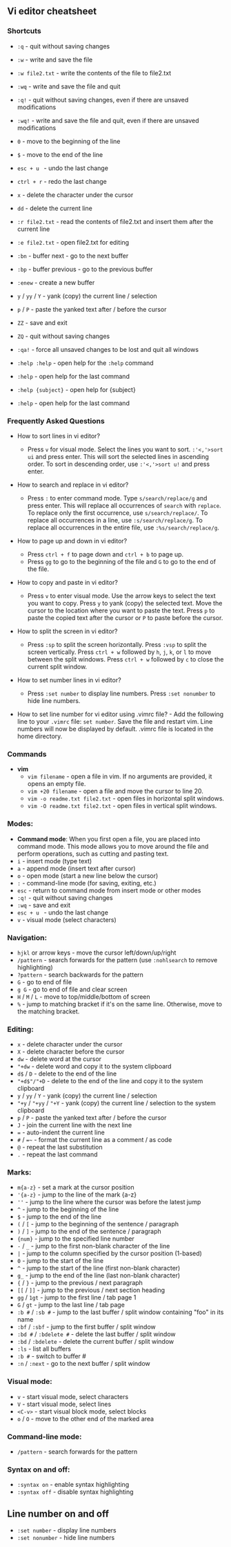 ## Vi editor cheatsheet

### Shortcuts
- `:q` - quit without saving changes
- `:w` - write and save the file
- `:w file2.txt` - write the contents of the file to file2.txt
- `:wq` - write and save the file and quit
- `:q!` - quit without saving changes, even if there are unsaved modifications
- `:wq!` - write and save the file and quit, even if there are unsaved modifications
- `0` - move to the beginning of the line
- `$` - move to the end of the line
- `esc + u ` - undo the last change
- `ctrl + r` - redo the last change
- `x` - delete the character under the cursor
- `dd` - delete the current line
- `:r file2.txt` - read the contents of file2.txt and insert them after the current line
- `:e file2.txt` - open file2.txt for editing
- `:bn` - buffer next - go to the next buffer
- `:bp` - buffer previous - go to the previous buffer
- `:enew` - create a new buffer
- `y` / `yy` / `Y` - yank (copy) the current line / selection
- `p` / `P` - paste the yanked text after / before the cursor

- `ZZ` - save and exit
- `ZQ` - quit without saving changes    
- `:qa!` - force all unsaved changes to be lost and quit all windows
- `:help :help` - open help for the `:help` command
- `:help` - open help for the last command
- `:help {subject}` - open help for {subject}
- `:help` - open help for the last command

### Frequently Asked Questions
* How to sort lines in vi editor?
    - Press `v` for visual mode. Select the lines you want to sort. `:'<,'>sort ui` and press enter. This will sort the selected lines in ascending order. To sort in descending order, use `:'<,'>sort u!` and press enter.  
* How to search and replace in vi editor?
    - Press `:` to enter command mode. Type `s/search/replace/g` and press enter. This will replace all occurrences of `search` with `replace`. To replace only the first occurrence, use `s/search/replace/`. To replace all occurrences in a line, use `:s/search/replace/g`. To replace all occurrences in the entire file, use `:%s/search/replace/g`.   
    
 * How to page up and down in vi editor?
    - Press `ctrl + f` to page down and `ctrl + b` to page up.
    - Press `gg` to go to the beginning of the file and `G` to go to the end of the file.

 * How to copy and paste in vi editor?
    - Press `v` to enter visual mode. Use the arrow keys to select the text you want to copy. Press `y` to yank (copy) the selected text. Move the cursor to the location where you want to paste the text. Press `p` to paste the copied text after the cursor or `P` to paste before the cursor.

  * How to split the screen in vi editor?
    - Press `:sp` to split the screen horizontally. Press `:vsp` to split the screen vertically. Press `ctrl + w` followed by `h`, `j`, `k`, or `l` to move between the split windows. Press `ctrl + w` followed by `c` to close the current split window.

  * How to set number lines in vi editor?
    - Press `:set number` to display line numbers. Press `:set nonumber` to hide line numbers.

   * How to set line number for vi editor using .vimrc file?
    - Add the following line to your `.vimrc` file: `set number`. Save the file and restart vim. Line numbers will now be displayed by default. .vimrc file is located in the home directory.

### Commands
  * __vim__
    - `vim filename` - open a file in vim. If no arguments are provided, it opens an empty file.
    - `vim +20 filename` - open a file and move the cursor to line 20.
    - `vim -o readme.txt file2.txt` - open files in horizontal split windows.
    - `vim -O readme.txt file2.txt` - open files in vertical split windows.


### Modes:
- **Command mode**: When you first open a file, you are placed into command mode. This mode allows you to move around the file and perform operations, such as cutting and pasting text.
- `i` - insert mode (type text)
- `a` - append mode (insert text after cursor)
- `o` - open mode (start a new line below the cursor)   
- `:` - command-line mode (for saving, exiting, etc.)
- `esc` - return to command mode from insert mode or other modes
- `:q!` - quit without saving changes
- `:wq` - save and exit
- `esc + u ` - undo the last change
- `v` - visual mode (select characters)


### Navigation:
- `hjkl` or arrow keys - move the cursor left/down/up/right
- `/pattern` - search forwards for the pattern (use `:nohlsearch` to remove highlighting)
- `?pattern` - search backwards for the pattern
- `G` - go to end of file
- `g G` - go to end of file and clear screen
- `H` / `M` / `L` - move to top/middle/bottom of screen
- `%` - jump to matching bracket if it's on the same line. Otherwise, move to the matching bracket.
### Editing:
- `x` - delete character under the cursor
- `X` - delete character before the cursor
- `dw` - delete word at the cursor
- `"+dw` - delete word and copy it to the system clipboard
- `d$` / `D` - delete to the end of the line
- `"+d$"/"+D` - delete to the end of the line and copy it to the system clipboard
- `y` / `yy` / `Y` - yank (copy) the current line / selection
- `"+y` / `"+yy` / `"+Y` - yank (copy) the current line / selection to the system clipboard
- `p` / `P` - paste the yanked text after / before the cursor
- `J` - join the current line with the next line
- `=` - auto-indent the current line
- `#` / `=~` - format the current line as a comment / as code
- `@` - repeat the last substitution
- `.` - repeat the last command
### Marks:
- `m{a-z}` - set a mark at the cursor position
- `'{a-z}` - jump to the line of the mark {a-z}
- `''` - jump to the line where the cursor was before the latest jump
- `^` - jump to the beginning of the line
- `$` - jump to the end of the line
- `(` / `[` - jump to the beginning of the sentence / paragraph
- `)` / `]` - jump to the end of the sentence / paragraph
- `{num}` - jump to the specified line number
- `-` / `_` - jump to the first non-blank character of the line
- `|` - jump to the column specified by the cursor position (1-based)
- `0` - jump to the start of the line
- `^` - jump to the start of the line (first non-blank character)   
- `g_` - jump to the end of the line (last non-blank character)
- `{` / `}` - jump to the previous / next paragraph
- `[[` / `]]` - jump to the previous / next section heading
- `gg` / `1gt` - jump to the first line / tab page 1
- `G` / `gt` - jump to the last line / tab page
- `:b #` / `:sb #` - jump to the last buffer / split window containing "foo" in its name
- `:bf` / `:sbf` - jump to the first buffer / split window  
- `:bd #` / `:bdelete #` - delete the last buffer / split window
- `:bd` / `:bdelete` - delete the current buffer / split window
- `:ls` - list all buffers
- `:b #` - switch to buffer #
- `:n` / `:next` - go to the next buffer / split window

### Visual mode:
- `v` - start visual mode, select characters
- `V` - start visual mode, select lines
- `<C-v>` - start visual block mode, select blocks
- `o` / `O` -   move to the other end of the marked area    

### Command-line mode:  
- `/pattern` - search forwards for the pattern

### Syntax on and off:
- `:syntax on` - enable syntax highlighting
- `:syntax off` - disable syntax highlighting

## Line number on and off
- `:set number` - display line numbers
- `:set nonumber` - hide line numbers

